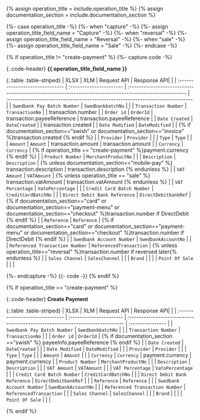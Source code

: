{% assign operation_title = include.operation_title %}
{% assign documentation_section = include.documentation_section  %}

{%- case operation_title -%}
{%- when "capture" -%}
    {%- assign operation_title_field_name = "Capture" -%}
{%- when "reversal" -%}
    {%- assign operation_title_field_name = "Reversal" -%}
{%- when "sale" -%}
    {%- assign operation_title_field_name = "Sale" -%}
{%- endcase -%}

{% if operation_title != "create-payment" %}
{%- capture code -%}

{:.code-header}
**{{ operation_title_field_name }}**

{:.table .table-striped}
| XLSX                            | XLM       | Request API    |    Response API|                                 |
| :------------------------------ | :---------------------- | :------------------------------------------------------------------------------------------------------ | :----------------------------------------------------------------------------- |
| `Swedbank Pay Batch Number`     | `SwedbankbatchNo`       |                                                                                                         |
| `Transaction Number`            | `TransactionNo`         |                                                                                                         | transaction.number                                                             |
| `Order id`                      | `OrderId`               | transaction.payeeReference                                                                              | transaction.payeeReference                                                     |
| `Date Created`                  | `DateCreated`           |                                                                                                         | transaction.created                                                            |
| `Date Modified`                 | `DateModified`          |                                                                                                         | {% if documentation_section=="swish" or documentation_section=="invoice" %}transaction.created {% endif %} |
| `Provider`                      | `Provider`              |                                                                                                         |
| `Type`                          | `Type`                  |                                                                                                         |
| `Amount`                        | `Amount`                | transaction.amount                                                                                      | transaction.amount                                                             |
| `Currency`                      | `Currency`              | {% if operation_title == "create-payment" %}payment.currency {% endif %}                                |
| `Product Number`                | `MerchantProductNo`     |                                                                                                         |
| `Description`                   | `Description`           | {% unless documentation_section=="mobile-pay" %} transaction.description                               | transaction.description {% endunless %}                                        |
| `VAT Amount`                    | `VATAmount`             | {% unless operation_title == "sale" %} transaction.vatAmount                                            | transaction.vatAmount {% endunless %}                                          |
| `VAT Percentage`                | `VatoPercentage`        |                                                                                                         |
| `Credit Card Batch Number`      | `CreditCardBatchNo`     |                                                                                                         |
| `Direct Debit Bank Reference`   | `DirectDebitbankRef`    | {% if documentation_section=="card" or documentation_section=="payment-menu" or documentation_section=="checkout" %}transaction.number if DirectDebit {% endif %} |
| `Reference`                     | `Reference`             | {% if documentation_section=="card" or documentation_section=="payment-menu" or documentation_section=="checkout" %}transaction.number if DirectDebit {% endif %} |
| `Swedbank Account Number`       | `SwedbankAccountNo`     |                                                                                                         |
| `Referenced Transaction Number` | `ReferencedTransaction` | {% unless operation_title=="reversal" %}transaction.number if reversed later{% endunless %}             |
| `Sales Channel`                 | `SalesChannel`          |                                                                                                         |
| `Brand`                         |                         |                                                                                                         |
| `Point Of Sale`                 |                         |                                                                                                         |

{%- endcapture -%}
{{- code -}}
{% endif %}

{% if operation_title == "create-payment" %}

{:.code-header}
**Create Payment**

{:.table .table-striped}
| XLSX                            | XLM       | Request API    |    Response API|                                 |
| :------------------------------ | :---------------------- | :---------------------------------------------------------------------------- | :--------------- |
| `Swedbank Pay Batch Number`     | `SwedbankbatchNo`       |                                                                               |
| `Transaction Number`            | `TransactionNo`         |                                                                               |
| `Order id`                      | `OrderId`               | {% if documentation_section =="swish" %} payeeInfo.payeeReference {% endif %} |
| `Date Created`                  | `DateCreated`           |                                                                               |
| `Date Modified`                 | `DateModified`          |                                                                               |
| `Provider`                      | `Provider`              |                                                                               |
| `Type`                          | `Type`                  |                                                                               |
| `Amount`                        | `Amount`                |                                                                               |
| `Currency`                      | `Currency`              | payment.currency                                                              | payment.currency |
| `Product Number`                | `MerchantProductNo`     |                                                                               |
| `Description`                   | `Description`           |                                                                               |
| `VAT Amount`                    | `VATAmount`             |                                                                               |
| `VAT Percentage`                | `VatoPercentage`        |                                                                               |
| `Credit Card Batch Number`      | `CreditCardBatchNo`     |                                                                               |
| `Direct Debit Bank Reference`   | `DirectDebitbankRef`    |                                                                               |
| `Reference`                     | `Reference`             |                                                                               |
| `Swedbank Account Number`       | `SwedbankAccountNo`     |                                                                               |
| `Referenced Transaction Number` | `ReferencedTransaction` |                                                                               |
| `Sales Channel`                 | `SalesChannel`          |                                                                               |
| `Brand`                         |                         |                                                                               |
| `Point Of Sale`                 |                         |                                                                               |

{% endif %}
